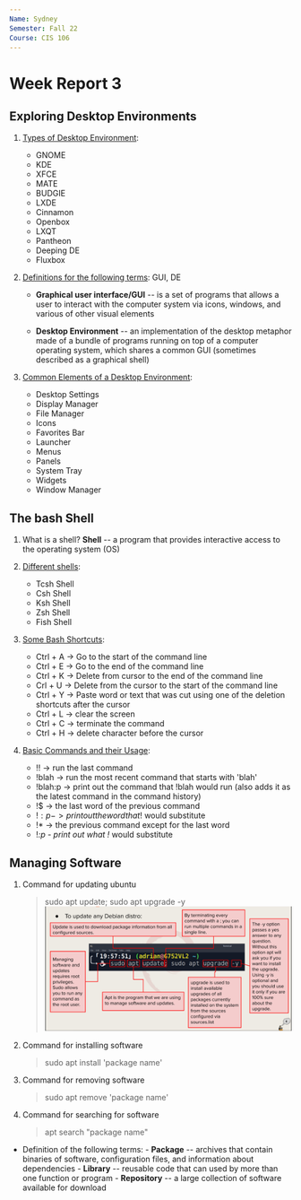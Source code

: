 ```yaml
---
Name: Sydney
Semester: Fall 22
Course: CIS 106
---
```


# Week Report 3

## Exploring Desktop Environments 
1. <u>Types of Desktop Environment</u>:
   - GNOME
   - KDE
   - XFCE
   - MATE
   - BUDGIE
   - LXDE
   - Cinnamon
   - Openbox
   - LXQT
   - Pantheon
   - Deeping DE
   - Fluxbox
  
2. <u> Definitions for the following terms</u>: GUI, DE
   - **Graphical user interface/GUI** -- is a set of programs that allows a user to interact with the computer system via icons, windows, and various of other visual elements

   - **Desktop Environment** -- an implementation of the desktop metaphor made of a bundle of programs running on top of a computer operating system, which shares a common GUI (sometimes described as a graphical shell)

2. <u> Common Elements of a Desktop Environment</u>:
   - Desktop Settings
   - Display Manager
   - File Manager
   - Icons
   - Favorites Bar
   - Launcher
   - Menus
   - Panels
   - System Tray
   - Widgets
   - Window Manager

## The bash Shell
1. What is a shell?
   **Shell** -- a program that provides interactive access to the operating system (OS)

2. <u> Different shells</u>:
   - Tcsh Shell
   - Csh Shell
   - Ksh Shell
   - Zsh Shell
   - Fish Shell

3. <u> Some Bash Shortcuts</u>: 
   - Ctrl + A -> Go to the start of the command line
   - Ctrl + E -> Go to the end of the command line
   - Ctrl + K -> Delete from cursor to the end of the command line
   - Crl + U -> Delete from the cursor to the start of the command line
   - Ctrl + Y -> Paste word or text that was cut using one of the deletion shortcuts after the cursor
   - Ctrl + L -> clear the screen
   - Ctrl + C -> terminate the command
   - Ctrl + H -> delete character before the cursor
  
4. <u> Basic Commands and their Usage</u>:
   - !! -> run the last command
   - !blah -> run the most recent command that starts with 'blah' 
   - !blah:p -> print out the command that !blah would run (also adds it as the latest command in the command history)
   - !$ -> the last word of the previous command
   - !$:p -> print out the word that !$ would substitute
   - !* -> the previous command except for the last word
   - !*:p - print out what !* would substitute

## Managing Software
1. Command for updating ubuntu
   >sudo apt update; sudo apt upgrade -y
![ubuntu_update_command](update_ubuntu_command.png)
2. Command for installing software
   >sudo apt install 'package name'
3. Command for removing software
    >sudo apt remove 'package name'
4. Command for searching for software
   >apt search "package name"
  - Definition of the following terms:
        - **Package** -- archives that contain binaries of software, configuration files, and information about dependencies
        - **Library** -- reusable code that can used by more than one function or program
        - **Repository** -- a large collection of software available for download
   


